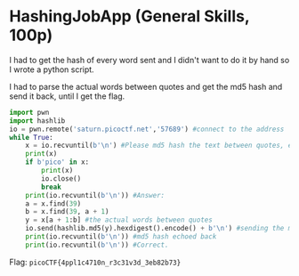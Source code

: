 # HashingJobApp (General Skills, 100p)
I had to get the hash of every word sent and I didn't want to do it by hand so I wrote a python script.

I had to parse the actual words between quotes and get the md5 hash and send it back, until I get the flag.
```python
import pwn
import hashlib
io = pwn.remote('saturn.picoctf.net','57689') #connect to the address
while True:
    x = io.recvuntil(b'\n') #Please md5 hash the text between quotes, excluding the quotes:
    print(x)
    if b'pico' in x:
        print(x)
        io.close()
        break
    print(io.recvuntil(b'\n')) #Answer:
    a = x.find(39)
    b = x.find(39, a + 1)
    y = x[a + 1:b] #the actual words between quotes
    io.send(hashlib.md5(y).hexdigest().encode() + b'\n') #sending the md5 hash
    print(io.recvuntil(b'\n')) #md5 hash echoed back
    print(io.recvuntil(b'\n')) #Correct.
```
Flag: `picoCTF{4ppl1c4710n_r3c31v3d_3eb82b73}`
